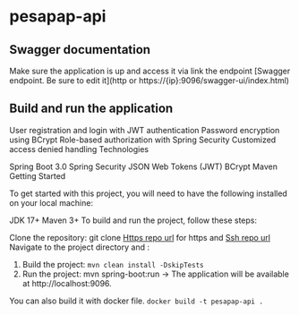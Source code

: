 # pesapap-api

## Swagger documentation
Make sure the application is up and access it via link the endpoint [Swagger endpoint. Be sure to edit it](http or https://{ip}:9096/swagger-ui/index.html)

## Build and run the application
User registration and login with JWT authentication Password encryption using BCrypt Role-based authorization with Spring Security Customized access denied handling Technologies

Spring Boot 3.0 Spring Security JSON Web Tokens (JWT) BCrypt Maven Getting Started

To get started with this project, you will need to have the following installed on your local machine:

JDK 17+ Maven 3+ To build and run the project, follow these steps:

Clone the repository: git clone [Https repo url](https://github.com/SebaMutuku/pesapap-api.git) for https and [Ssh repo url](git@github.com:SebaMutuku/pesapap-api.git) 
Navigate to the project directory and :  
1. Build the project: `mvn clean install -DskipTests`
2. Run the project: mvn spring-boot:run -> The application will be available at http://localhost:9096.

You can also build it with docker file. `docker build -t pesapap-api .`
